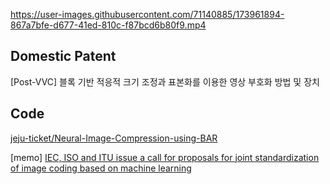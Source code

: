 


https://user-images.githubusercontent.com/71140885/173961894-867a7bfe-d677-41ed-810c-f87bcd6b80f9.mp4

## Domestic Patent
[Post-VVC] 블록 기반 적응적 크기 조정과 표본화를 이용한 영상 부호화 방법 및 장치

## Code
[jeju-ticket/Neural-Image-Compression-using-BAR](https://github.com/jeju-ticket/Neural-Image-Compression-using-BAR)

[memo]
[IEC, ISO and ITU issue a call for proposals for joint standardization of image coding based on machine learning](https://jpeg.org/items/20220209_press.html)

